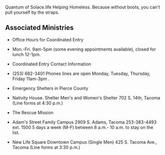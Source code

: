 Quantum of Solace.life
Helping Homeless. Because without boots, you can't pull yourself by the straps.


Associated Ministries
---
* Office Hours for Coordinated Entry
 * Mon.-Fri. 9am-5pm (some evening appointments available), closed for lunch 12-1pm.
* Coordinated Entry Contact Information
 * (253) 682-3401 Phones lines are open Monday, Tuesday, Thursday, Friday 11am-3pm
.

* Emergency Shelters in Pierce County
 * Nativity House. Shelter Men's and Women's Shelter
  702 S. 14th, Tacoma (Line forms at 4:30 p.m.)

* The Rescue Mission
 * Adam's Street Family Campus
  2909 S. Adams, Tacoma
  253-383-4493 ext. 1500
  5 days a week (M-F) between 8 a.m.- 10 a.m. to stay on the list. 

* New Life Square Downtown Campus (Single Men)
  425 S. Tacoma Ave., Tacoma (Line forms at 3:30 p.m.)
